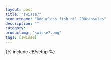 ```yaml
---
layout: post
title: "swisse7"
productname: "Odourless fish oil 200capsules"
description: ""
category: 
productimg: "swisse7.png"
tags: [swisse]
---
```

{% include JB/setup %}
